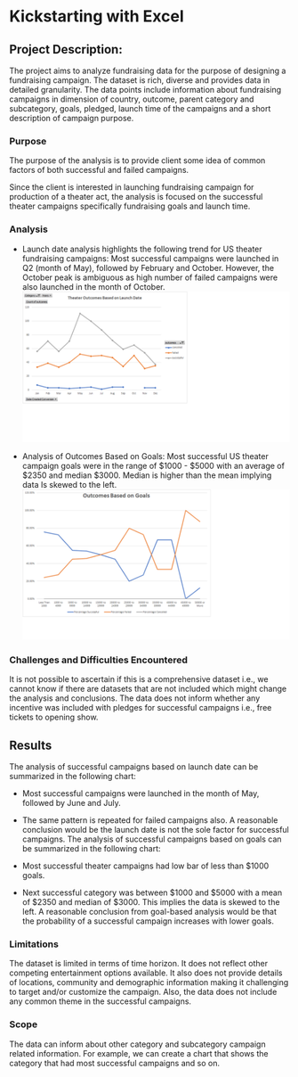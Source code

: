 # Kickstarting with Excel

##  Project Description:
The project aims to analyze fundraising data for the purpose of designing a fundraising campaign. The dataset is rich, diverse and provides data in detailed granularity. The data points include information about fundraising campaigns in dimension of country, outcome, parent category and subcategory, goals, pledged, launch time of the campaigns and a short description of campaign purpose. 

### Purpose 
The purpose of the analysis is to provide client some idea of common factors of both successful and failed campaigns. 

Since the client is interested in launching fundraising campaign for production of a theater act, the analysis is focused on the successful theater campaigns specifically fundraising goals and launch time.  

### Analysis
* Launch date analysis highlights the following trend for US theater fundraising campaigns:
Most successful campaigns were launched in Q2 (month of May), followed by February and October. However, the October peak is ambiguous as high number of failed campaigns were also launched in the month of October.
![Theater Outcomes vs. Launch Date](https://raw.githubusercontent.com/mbandyo/kickstarter-analysis/8b69d9dd69fffa5ae25a073c6bdd3c219b5a2fe2/Resources/Theater_Outcomes_vs_Launch.png)

* Analysis of Outcomes Based on Goals:
Most successful US theater campaign goals were in the range of $1000 - $5000 with an average of $2350 and median $3000. Median is higher than the mean implying data Is skewed to the left.
![Theater Outcomes Based on Goals](https://github.com/mbandyo/kickstarter-analysis/blob/main/Resources/Outcomes_vs_Goals.png?raw=true)

### Challenges and Difficulties Encountered
It is not possible to ascertain if this is a comprehensive dataset i.e., we cannot know if there are datasets that are not included which might change the analysis and conclusions.
The data does not inform whether any incentive was included with pledges for successful campaigns i.e., free tickets to opening show. 


## Results
The analysis of successful campaigns based on launch date can be summarized in the following chart:


* Most successful campaigns were launched in the month of May, followed by June and July. 
* The same pattern is repeated for failed campaigns also.
A reasonable conclusion would be the launch date is not the sole factor for successful campaigns.
The analysis of successful campaigns based on goals can be summarized in the following chart:

* Most successful theater campaigns had low bar of less than $1000 goals.

* Next successful category was between $1000 and $5000 with a mean of $2350 and median of $3000. This implies the data is skewed to the left.
A reasonable conclusion from goal-based analysis would be that the probability of a successful campaign increases with lower goals. 


### Limitations
The dataset is limited in terms of time horizon. It does not reflect other competing entertainment options available. It also does not provide details of locations, community and demographic information making it challenging to target and/or customize the campaign. Also, the data does not include any common theme in the successful campaigns.

### Scope
The data can inform about other category and subcategory campaign related information. For example, we can create a chart that shows the category that had most successful campaigns and so on. 
